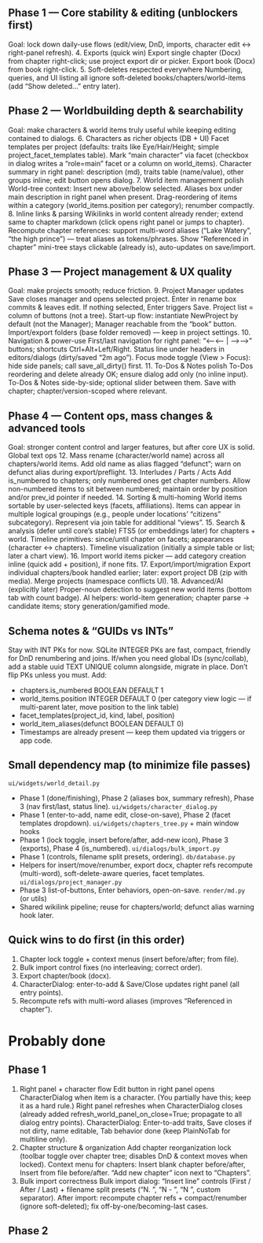 ## Phase 1 — Core stability & editing (unblockers first)
Goal: lock down daily-use flows (edit/view, DnD, imports, character edit ↔ right-panel refresh).
4. Exports (quick win)
Export single chapter (Docx) from chapter right-click; use project export dir or picker.
Export book (Docx) from book right-click.
5. Soft-deletes respected everywhere
Numbering, queries, and UI listing all ignore soft-deleted books/chapters/world-items (add “Show deleted…” entry later).
## Phase 2 — Worldbuilding depth & searchability
Goal: make characters & world items truly useful while keeping editing contained to dialogs.
6. Characters as richer objects (DB + UI)
Facet templates per project (defaults: traits like Eye/Hair/Height; simple project_facet_templates table).
Mark “main character” via facet (checkbox in dialog writes a “role=main” facet or a column on world_items).
Character summary in right panel: description (md), traits table (name/value), other groups inline; edit button opens dialog.
7. World item management polish
World-tree context: Insert new <singular> above/below selected.
Aliases box under main description in right panel when present.
Drag-reordering of items within a category (world_items.position per category); renumber compactly.
8. Inline links & parsing
Wikilinks in world content already render; extend same to chapter markdown (click opens right panel or jumps to chapter).
Recompute chapter references: support multi-word aliases (“Lake Watery”, “the high prince”) — treat aliases as tokens/phrases.
Show “Referenced in chapter” mini-tree stays clickable (already is), auto-updates on save/import.
## Phase 3 — Project management & UX quality
Goal: make projects smooth; reduce friction.
9. Project Manager updates
Save closes manager and opens selected project.
Enter in rename box commits & leaves edit.
If nothing selected, Enter triggers Save.
Project list = column of buttons (not a tree).
Start-up flow: instantiate NewProject by default (not the Manager); Manager reachable from the “book” button.
Import/export folders (base folder removed) — keep in project settings.
10. Navigation & power-use
First/last navigation for right panel: “⟵⟵ | ⟶⟶” buttons; shortcuts Ctrl+Alt+Left/Right.
Status line under headers in editors/dialogs (dirty/saved “2m ago”).
Focus mode toggle (View > Focus): hide side panels; call save_all_dirty() first.
11. To-Dos & Notes polish
To-Dos reordering and delete already OK; ensure dialog add only (no inline input).
To-Dos & Notes side-by-side; optional slider between them.
Save with chapter; chapter/version-scoped where relevant.
## Phase 4 — Content ops, mass changes & advanced tools
Goal: stronger content control and larger features, but after core UX is solid.
Global text ops
12. Mass rename (character/world name) across all chapters/world items.
Add old name as alias flagged “defunct”; warn on defunct alias during export/preflight.
13. Interludes / Parts / Acts
Add is_numbered to chapters; only numbered ones get chapter numbers.
Allow non-numbered items to sit between numbered; maintain order by position and/or prev_id pointer if needed.
14. Sorting & multi-homing
World items sortable by user-selected keys (facets, affiliations).
Items can appear in multiple logical groupings (e.g., people under locations’ “citizens” subcategory). Represent via join table for additional “views”.
15. Search & analysis (defer until core’s stable)
FTS5 (or embeddings later) for chapters + world.
Timeline primitives: since/until chapter on facets; appearances (character ↔ chapters).
Timeline visualization (initially a simple table or list; later a chart view).
16. Import world items picker — add category creation inline (quick add + position), if none fits.
17. Export/import/migration
Export individual chapters/book handled earlier; later: export project DB (zip with media).
Merge projects (namespace conflicts UI).
18. Advanced/AI (explicitly later)
Proper-noun detection to suggest new world items (bottom tab with count badge).
AI helpers: world-item generation; chapter parse → candidate items; story generation/gamified mode.
## Schema notes & “GUIDs vs INTs”
Stay with INT PKs for now. SQLite INTEGER PKs are fast, compact, friendly for DnD renumbering and joins. If/when you need global IDs (sync/collab), add a stable uuid TEXT UNIQUE column alongside, migrate in place. Don’t flip PKs unless you must.
Add:
* chapters.is_numbered BOOLEAN DEFAULT 1
* world_items.position INTEGER DEFAULT 0 (per category view logic — if multi-parent later, move position to the link table)
* facet_templates(project_id, kind, label, position)
* world_item_aliases(defunct BOOLEAN DEFAULT 0)
* Timestamps are already present — keep them updated via triggers or app code.
## Small dependency map (to minimize file passes)
`ui/widgets/world_detail.py`
* Phase 1 (done/finishing), Phase 2 (aliases box, summary refresh), Phase 3 (nav first/last, status line).
`ui/widgets/character_dialog.py`
* Phase 1 (enter-to-add, name edit, close-on-save), Phase 2 (facet templates dropdown).
`ui/widgets/chapters_tree.py` + main window hooks
* Phase 1 (lock toggle, insert before/after, add-new icon), Phase 3 (exports), Phase 4 (is_numbered).
`ui/dialogs/bulk_import.py`
* Phase 1 (controls, filename split presets, ordering).
`db/database.py`
* Helpers for insert/move/renumber, export docx, chapter refs recompute (multi-word), soft-delete-aware queries, facet templates.
`ui/dialogs/project_manager.py`
* Phase 3 list-of-buttons, Enter behaviors, open-on-save.
`render/md.py` (or utils)
* Shared wikilink pipeline; reuse for chapters/world; defunct alias warning hook later.
## Quick wins to do first (in this order)
1. Chapter lock toggle + context menus (insert before/after; from file).
2. Bulk import control fixes (no interleaving; correct order).
3. Export chapter/book (docx).
4. CharacterDialog: enter-to-add & Save/Close updates right panel (all entry points).
5. Recompute refs with multi-word aliases (improves “Referenced in chapter”).

# Probably done
## Phase 1
1. Right panel + character flow
Edit button in right panel opens CharacterDialog when item is a character. (You partially have this; keep it as a hard rule.)
Right panel refreshes when CharacterDialog closes (already added refresh_world_panel_on_close=True; propagate to all dialog entry points).
CharacterDialog: Enter-to-add traits, Save closes if not dirty, name editable, Tab behavior done (keep PlainNoTab for multiline only).
2. Chapter structure & organization
Add chapter reorganization lock (toolbar toggle over chapter tree; disables DnD & context moves when locked).
Context menu for chapters: Insert blank chapter before/after, Insert from file before/after.
“Add new chapter” icon next to “Chapters”.
3. Bulk import correctness
Bulk import dialog: “Insert line” controls (First / After <dropdown> / Last) + filename split presets (“N. ”, “N - ”, “N ”, custom separator).
After import: recompute chapter refs + compact/renumber (ignore soft-deleted); fix off-by-one/becoming-last cases.
## Phase 2
